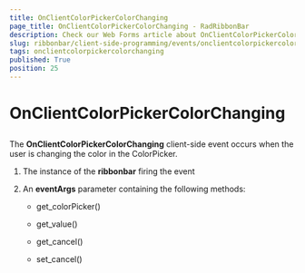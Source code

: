 ```yaml
---
title: OnClientColorPickerColorChanging
page_title: OnClientColorPickerColorChanging - RadRibbonBar
description: Check our Web Forms article about OnClientColorPickerColorChanging.
slug: ribbonbar/client-side-programming/events/onclientcolorpickercolorchanging
tags: onclientcolorpickercolorchanging
published: True
position: 25
---
```


# OnClientColorPickerColorChanging



## 

The **OnClientColorPickerColorChanging** client-side event occurs when the user is changing the color in the ColorPicker.

1. The instance of the **ribbonbar** firing the event

1. An **eventArgs** parameter containing the following methods:

	* get_colorPicker()

	* get_value()

	* get_cancel()

	* set_cancel()

